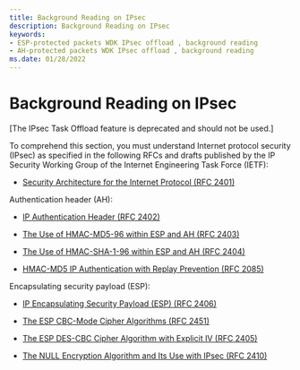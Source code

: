 ```yaml
---
title: Background Reading on IPsec
description: Background Reading on IPsec
keywords:
- ESP-protected packets WDK IPsec offload , background reading
- AH-protected packets WDK IPsec offload , background reading
ms.date: 01/28/2022
---
```


# Background Reading on IPsec

\[The IPsec Task Offload feature is deprecated and should not be used.\]




To comprehend this section, you must understand Internet protocol security (IPsec) as specified in the following RFCs and drafts published by the IP Security Working Group of the Internet Engineering Task Force (IETF):

-   [Security Architecture for the Internet Protocol (RFC 2401)](https://www.rfc-editor.org/rfc/rfc2401.txt)

Authentication header (AH):

-   [IP Authentication Header (RFC 2402)](https://www.rfc-editor.org/rfc/rfc2402.txt)

-   [The Use of HMAC-MD5-96 within ESP and AH (RFC 2403)](https://www.rfc-editor.org/rfc/rfc2403.txt)

-   [The Use of HMAC-SHA-1-96 within ESP and AH (RFC 2404)](https://www.rfc-editor.org/rfc/rfc2404.txt)

-   [HMAC-MD5 IP Authentication with Replay Prevention (RFC 2085)](https://www.rfc-editor.org/rfc/rfc2085.txt)

Encapsulating security payload (ESP):

-   [IP Encapsulating Security Payload (ESP) (RFC 2406)](https://www.rfc-editor.org/rfc/rfc2406.txt)

-   [The ESP CBC-Mode Cipher Algorithms (RFC 2451)](https://www.rfc-editor.org/rfc/rfc2451.txt)

-   [The ESP DES-CBC Cipher Algorithm with Explicit IV (RFC 2405)](https://www.rfc-editor.org/rfc/rfc2405.txt)

-   [The NULL Encryption Algorithm and Its Use with IPsec (RFC 2410)](https://www.rfc-editor.org/rfc/rfc2410.txt)

 

 





